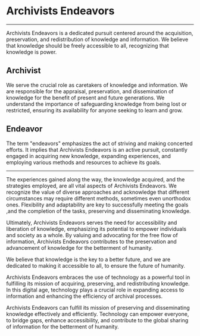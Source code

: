# Archivists Endeavors
-----------------------------
Archivists Endeavors is a dedicated pursuit centered around the acquisition, preservation, and redistribution of knowledge and information. We believe that knowledge should be freely accessible to all, recognizing that knowledge is power.

## Archivist
We serve the crucial role as caretakers of knowledge and information. We are responsible for the appraisal, preservation, and dissemination of knowledge for the benefit of present and future generations. We understand the importance of safeguarding knowledge from being lost or restricted, ensuring its availability for anyone seeking to learn and grow.

## Endeavor
The term "endeavors" emphasizes the act of striving and making concerted efforts. It implies that Archivists Endeavors is an active pursuit, constantly engaged in acquiring new knowledge, expanding experiences, and employing various methods and resources to achieve its goals.
_______________________
The experiences gained along the way, the knowledge acquired, and the strategies employed, are all vital aspects of Archivists Endeavors. We recognize the value of diverse approaches and acknowledge that different circumstances may require different methods, sometimes even unorthodox ones. Flexibility and adaptability are key to successfully meeting the goals ,and the completion of the tasks, preserving and disseminating knowledge.

Ultimately, Archivists Endeavors serves the need for accessibility and liberation of knowledge, emphasizing its potential to empower individuals and society as a whole. By valuing and advocating for the free flow of information, Archivists Endeavors contributes to the preservation and advancement of knowledge for the betterment of humanity.

 We believe that knowledge is the key to a better future, and we are dedicated to making it accessible to all, to ensure the future of humanity.


Archivists Endeavors embraces the use of technology as a powerful tool in fulfilling its mission of acquiring, preserving, and redistributing knowledge. In this digital age, technology plays a crucial role in expanding access to information and enhancing the efficiency of archival processes. 

Archivists Endeavors can fulfill its mission of preserving and disseminating knowledge effectively and efficiently. Technology can empower everyone, to bridge gaps, enhance accessibility, and contribute to the global sharing of information for the betterment of humanity.

